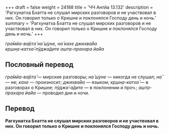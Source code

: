 +++
draft = false
weight = 24188
title = 'ЧЧ Антйа 13.132'
description = 'Рагхунатха Бхатта не слушал мирских разговоров и не участвовал в них. Он говорил только о Кришне и поклонялся Господу день и ночь.'
summary = 'Рагхунатха Бхатта не слушал мирских разговоров и не участвовал в них. Он говорил только о Кришне и поклонялся Господу день и ночь.'
+++

_гра̄мйа-ва̄рта̄ на̄ ш́уне, на̄ кахе джихва̄йа  
кр̣шн̣а-катха̄-пӯджа̄дите ашт̣а-прахара йа̄йа_

## Пословный перевод

_гра̄мйа_\-_ва̄рта̄_ — мирские разговоры; _на̄_ _ш́уне_ — никогда не слушал; _на̄_ — не; _кахе_ — произносит; _джихва̄йа_ — языком; _кр̣шн̣а_\-_катха̄_ — в разговорах о Кришне; _пӯджа̄_\-_а̄дите_ — в поклонении и проч.; _ашт̣а_\-_прахара_ _йа̄йа_ — проводил дни и ночи.

## Перевод

**Рагхунатха Бхатта не слушал мирских разговоров и не участвовал в них. Он говорил только о Кришне и поклонялся Господу день и ночь.**
